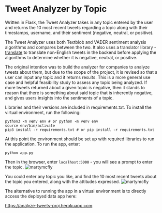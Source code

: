 # Tweet Analyzer by Topic

Written in Flask, the Tweet Analyzer takes in any topic entered by the user and returns the 10 most recent tweets regarding a topic along with their timestamps, username, and their sentiment (negative, neutral, or positive).

The Tweet Analyzer uses both Textblob and VADER sentiment analysis algorithms and compares between the two. It also uses a translator library - [translate](https://pypi.org/project/translate/) to translate non-English tweets in the backend before applying the algorithms to determine whether it is negative, neutral, or positive. 

The original intention was to build the analyzer for companies to analyze tweets about them, but due to the scope of the project, it is revised so that a user can input any topic and it returns results. This is a more general use case and helpful feasibility study to assess any topic being analyzed. If more tweets returned about a given topic is negative, then it stands to reason that there is something about said topic that is inherently negative, and gives users insights into the sentiments of a topic.

Libraries and their versions are included in requirements.txt. To install the virtual environment, run the following:

```
python3 -m venv env # or python -m venv env
source env/bin/activate
pip3 install -r requirements.txt # or pip install -r requirements.txt
```

At this point the environment should be set up with required libraries to run the application. To run the app, enter:
```
python app.py
```

Then in the browser, enter ```localhost:5000``` - you will see a prompt to enter the topic.
![martymcfly](https://user-images.githubusercontent.com/3411100/86503822-d0cfd880-bd7f-11ea-910b-c2d0163544da.png)
  
You could enter any topic you like, and find the 10 most recent tweets about the topic you entered, along with the attitudes expressed.
![martymcfly](https://user-images.githubusercontent.com/3411100/86503525-fe675280-bd7c-11ea-927c-ad72efa21cdd.png)

The alternative to running the app in a virtual environment is to directly access the deployed data app here:

https://analyze-tweets-proj.herokuapp.com




